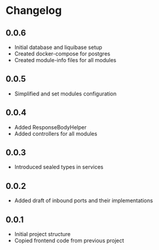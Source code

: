 # Changelog

## 0.0.6
 * Initial database and liquibase setup
 * Created docker-compose for postgres
 * Created module-info files for all modules

## 0.0.5
  * Simplified and set modules configuration

## 0.0.4
  * Added ResponseBodyHelper
  * Added controllers for all modules  

## 0.0.3
  * Introduced sealed types in services 

## 0.0.2
  * Added draft of inbound ports and their implementations

## 0.0.1 
  * Initial project structure
  * Copied frontend code from previous project
